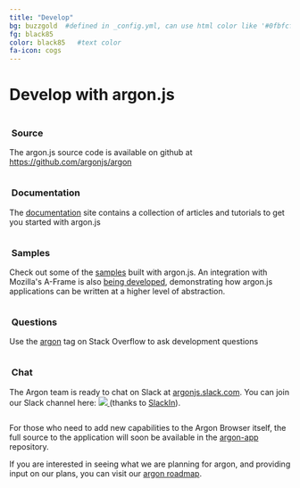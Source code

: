 ```yaml
---
title: "Develop"
bg: buzzgold  #defined in _config.yml, can use html color like '#0fbfcf'
fg: black85
color: black85   #text color
fa-icon: cogs
---
```

# Develop with argon.js


<div class="container">
<div class="row">
  <div class="column full">
    <h3 class="text-gtnavy"><i class="fa fa-folder-open text-grey"></i>&nbsp;Source</h3>
<p>The argon.js source code is available on github at <a href="https://github.com/argonjs/argon">https://github.com/argonjs/argon</a></p>
  </div>
</div>
<div class="row">
  <div class="column halfx">
    <h3 class="text-gtnavy"><i class="fa fa-cog text-grey"></i>&nbsp;Documentation</h3>
    <p>The <a href="http://docs.argonjs.io/">documentation</a> site contains a collection of articles and tutorials to get you started with argon.js</p>
  </div>
  <div class="column halfx">
    <h3 class="text-gtnavy"><i class="fa fa-leaf text-grey"></i>&nbsp;Samples</h3>
    <p>Check out some of the <a href="http://argonjs.io/samples/">samples</a> built with argon.js. An integration with Mozilla's A-Frame is also <a href="http://argonjs.io/argon-aframe">being developed</a>, demonstrating how argon.js applications can be written at a higher level of abstraction.</p>
  </div>
</div>
<div class="row">
  <div class="column halfx">
    <h3 class="text-gtnavy"><i class="fa fa-stack-overflow text-grey"></i>&nbsp;Questions</h3>
    <p>Use the <a href="http://stackoverflow.com/questions/tagged/argon">argon</a> tag on Stack Overflow to ask development questions</p>
  </div>
  <div class="column halfx">
    <h3 class="text-gtnavy"><i class="fa fa-slack text-grey"></i>&nbsp;Chat</h3>
    <p>The Argon team is ready to chat on Slack at <a href="http://argonjs.slack.com">argonjs.slack.com</a>.  You can join our Slack channel here: <a href="http://spam.cc.gatech.edu:3600"> <img src="http://spam.cc.gatech.edu:3600/badge.svg" /> </a> (thanks to <a href="https://github.com/rauchg/slackin">SlackIn</a>).</p>
  </div>
</div>
</div>

For those who need to add new capabilities to the Argon Browser itself, the full source to the application will soon be available in the [argon-app](https://github.com/argon-app) repository.

If you are interested in seeing what we are planning for argon, and providing input on our plans, you can visit our [argon roadmap](https://trello.com/b/gBsEa8eg).
